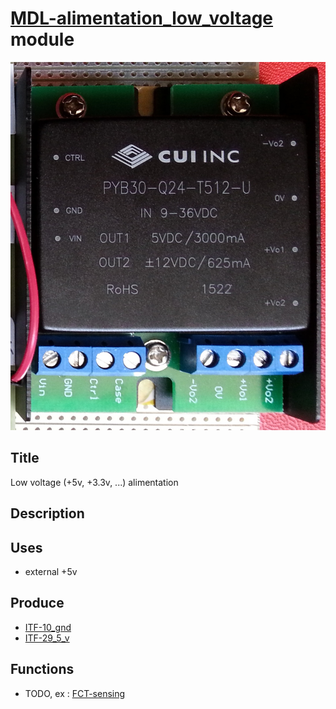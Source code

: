 # [MDL-alimentation_low_voltage]() module
![](viewme.jpg)

## Title
Low voltage (+5v, +3.3v, ...) alimentation

## Description

## Uses
* external +5v

## Produce
* [ITF-10_gnd](../../interfaces/ITF-10_gnd)
* [ITF-29_5_v](../../interfaces/ITF-29_5_v)

## Functions
* TODO, ex : [FCT-sensing](../../functions/FCT-sensing)
